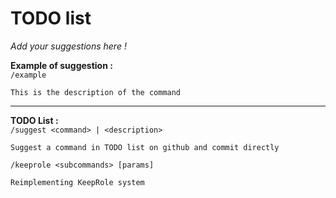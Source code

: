 # TODO list
*Add your suggestions here !*

**Example of suggestion :**  
`/example`
```
This is the description of the command
```
---

**TODO List :**  
`/suggest <command> | <description>`  
```
Suggest a command in TODO list on github and commit directly
```

`/keeprole <subcommands> [params]`
```
Reimplementing KeepRole system
```
